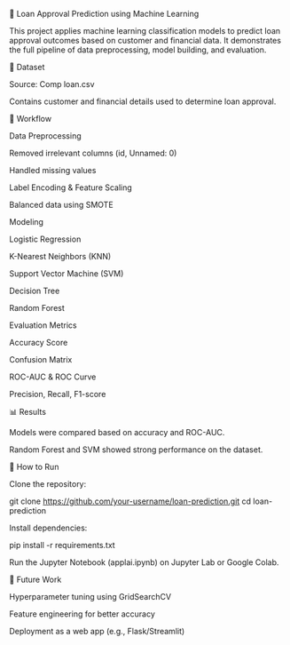 📌 Loan Approval Prediction using Machine Learning

This project applies machine learning classification models to predict loan approval outcomes based on customer and financial data. It demonstrates the full pipeline of data preprocessing, model building, and evaluation.

📂 Dataset

Source: Comp loan.csv

Contains customer and financial details used to determine loan approval.

🔄 Workflow

Data Preprocessing

Removed irrelevant columns (id, Unnamed: 0)

Handled missing values

Label Encoding & Feature Scaling

Balanced data using SMOTE

Modeling

Logistic Regression

K-Nearest Neighbors (KNN)

Support Vector Machine (SVM)

Decision Tree

Random Forest

Evaluation Metrics

Accuracy Score

Confusion Matrix

ROC-AUC & ROC Curve

Precision, Recall, F1-score

📊 Results

Models were compared based on accuracy and ROC-AUC.

Random Forest and SVM showed strong performance on the dataset.

🚀 How to Run

Clone the repository:

git clone https://github.com/your-username/loan-prediction.git
cd loan-prediction


Install dependencies:

pip install -r requirements.txt


Run the Jupyter Notebook (applai.ipynb) on Jupyter Lab or Google Colab.

🔮 Future Work

Hyperparameter tuning using GridSearchCV

Feature engineering for better accuracy

Deployment as a web app (e.g., Flask/Streamlit)

